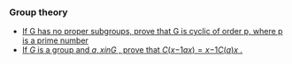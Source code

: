 ### Group theory 

- [If G has no proper subgroups, prove that G is cyclic of order p, where p is a prime number](group-theory/Herstein-2.3.16.md) 
- [If $G$ is a group and $a, x in G$ , prove that $C(x {-1}ax) = x {-1}C(a)x$ .](group-theory/Herstein-2.3.17) 